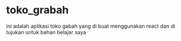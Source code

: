 # toko_grabah
ini adalah aplikasi toko gabah yang di buat menggunakan react dan di tujukan untuk bahan belajar saya

